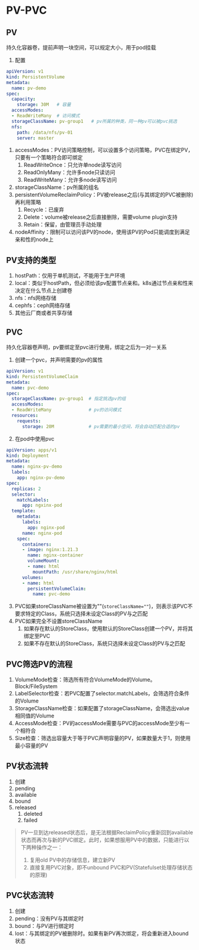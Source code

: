 # PV-PVC

## PV
持久化容器卷，提前声明一块空间，可以规定大小，用于pod挂载
1. 配置
```yml
apiVersion: v1
kind: PersistentVolume
metadata:
  name: pv-demo
spec:
  capacity:
    storage: 30M   # 容量
  accessModes:
  - ReadWriteMany  # 访问模式
  storageClassName: pv-group1   # pv所属的种类，同一种pv可以被pvc挑选
  nfs:
    path: /data/nfs/pv-01
    server: master
```
1. accessModes：PV访问策略控制，可以设置多个访问策略，PVC在绑定PV，只要有一个策略符合即可绑定
   1. ReadWriteOnce：只允许单node读写访问
   2. ReadOnlyMany：允许多node只读访问
   3. ReadWriteMany：允许多node读写访问
2. storageClassName：pv所属的组名
3. persistentVolumeReclaimPolicy：PV被release之后(与其绑定的PVC被删除)再利用策略
   1. Recycle：已废弃
   2. Delete：volume被release之后直接删除，需要volume plugin支持
   3. Retain：保留，由管理员手动处理
4. nodeAffinity：限制可以访问该PV的node，使用该PV的Pod只能调度到满足亲和性的node上

## PV支持的类型
1. hostPath：仅用于单机测试，不能用于生产环境
2. local：类似于hostPath，但必须给该pv配置节点亲和。k8s通过节点亲和性来决定在什么节点上创建卷
3. nfs：nfs网络存储
4. cephfs：ceph网络存储
5. 其他云厂商或者共享存储

## PVC
持久化容器卷声明，pv要绑定至pvc进行使用，绑定之后为一对一关系

1. 创建一个pvc，并声明需要的pv的属性
```yml
apiVersion: v1
kind: PersistentVolumeClaim
metadata:
  name: pvc-demo
spec:
  storageClassName: pv-group1  # 指定挑选pv的组
  accessModes:
  - ReadWriteMany              # pv的访问模式
  resources:
    requests:
      storage: 20M             # pv需要的最小空间，将会自动匹配合适的pv
```
2. 在pod中使用pvc
```yml
apiVersion: apps/v1
kind: Deployment
metadata:
  name: nginx-pv-demo
  labels:
    app: nginx-pv-demo
spec:
  replicas: 2
  selector:
    matchLabels:
      app: ngxinx-pod
  template:
    metadata:
      labels:
        app: nginx-pod
      name: nginx-pod
    spec:
      containers:
      - image: nginx:1.21.3
        name: nginx-container
        volumeMount:
        - name: html
          mountPath: /usr/share/nginx/html
      volumes:
      - name: html
        persistentVolumeClaim:
          name: pvc-demo
```
3. PVC如果storeClassName被设置为""(`storeClassName=""`)，则表示该PVC不要求特定的Class，系统只选择未设定Class的PV与之匹配
4. PVC如果完全不设置storeClassName
   1. 如果存在默认的StoreClass，使用默认的StoreClass创建一个PV，并将其绑定至PVC
   2. 如果不存在默认的StoreClass，系统只选择未设定Class的PV与之匹配

## PVC筛选PV的流程
1. VolumeMode检查：筛选所有符合VolumeMode的Volume。Block/FileSystem
2. LabelSelector检查：若PVC配置了selector.matchLabels，会筛选符合条件的Volume
3. StorageClassName检查：如果配置了storageClassName，会筛选出value相同值的Volume
4. AccessMode检查：PV的accessMode需要与PVC的accessMode至少有一个相符合
5. Size检查：筛选出容量大于等于PVC声明容量的PV，如果数量大于1，则使用最小容量的PV

## PV状态流转
1. 创建
2. pending
3. available
4. bound
5. released
   1. deleted
   2. failed
> PV一旦到达released状态后，是无法根据ReclaimPolicy重新回到available状态而再次与新的PVC绑定。此时，如果想服用PV中的数据，只能进行以下两种操作之一：
> 1. 复用old PV中的存储信息，建立新PV
> 2. 直接复用PVC对象，即不unbound PVC和PV(Statefulset处理存储状态的原理)

## PVC状态流转
1. 创建
2. pending：没有PV与其绑定时
3. bound：与PV进行绑定时
4. lost：与其绑定的PV被删除时。如果有新PV再次绑定，将会重新进入bound状态